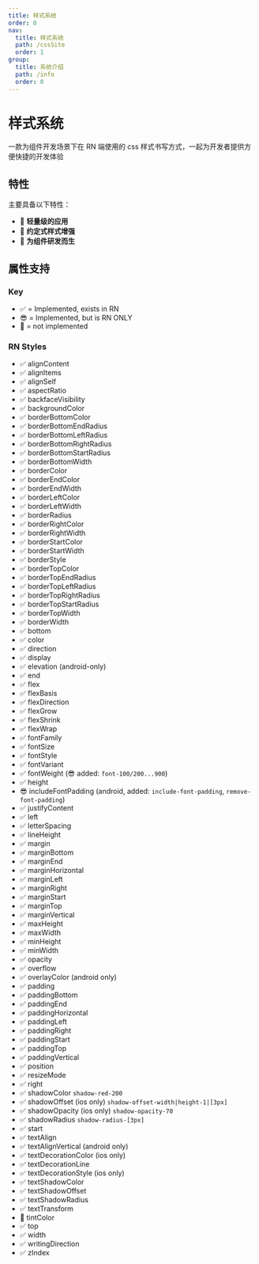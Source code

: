```yaml
---
title: 样式系统
order: 0
nav:
  title: 样式系统
  path: /cssSite
  order: 1
group:
  title: 系统介绍
  path: /info
  order: 0
---
```


# 样式系统

一款为组件开发场景下在 RN 端使用的 css 样式书写方式，一起为开发者提供方便快捷的开发体验

## 特性

主要具备以下特性：

- 🚀 **轻量级的应用**
- 🚥 **约定式样式增强**
- 💎 **为组件研发而生**

## 属性支持

### Key

- ✅ = Implemented, exists in RN
- 😎 = Implemented, but is RN ONLY
- 🚨 = not implemented

### RN Styles

- ✅ alignContent
- ✅ alignItems
- ✅ alignSelf
- ✅ aspectRatio
- ✅ backfaceVisibility
- ✅ backgroundColor
- ✅ borderBottomColor
- ✅ borderBottomEndRadius
- ✅ borderBottomLeftRadius
- ✅ borderBottomRightRadius
- ✅ borderBottomStartRadius
- ✅ borderBottomWidth
- ✅ borderColor
- ✅ borderEndColor
- ✅ borderEndWidth
- ✅ borderLeftColor
- ✅ borderLeftWidth
- ✅ borderRadius
- ✅ borderRightColor
- ✅ borderRightWidth
- ✅ borderStartColor
- ✅ borderStartWidth
- ✅ borderStyle
- ✅ borderTopColor
- ✅ borderTopEndRadius
- ✅ borderTopLeftRadius
- ✅ borderTopRightRadius
- ✅ borderTopStartRadius
- ✅ borderTopWidth
- ✅ borderWidth
- ✅ bottom
- ✅ color
- ✅ direction
- ✅ display
- ✅ elevation (android-only)
- ✅ end
- ✅ flex
- ✅ flexBasis
- ✅ flexDirection
- ✅ flexGrow
- ✅ flexShrink
- ✅ flexWrap
- ✅ fontFamily
- ✅ fontSize
- ✅ fontStyle
- ✅ fontVariant
- ✅ fontWeight (😎 added: `font-100/200...900`)
- ✅ height
- 😎 includeFontPadding (android, added: `include-font-padding`, `remove-font-padding`)
- ✅ justifyContent
- ✅ left
- ✅ letterSpacing
- ✅ lineHeight
- ✅ margin
- ✅ marginBottom
- ✅ marginEnd
- ✅ marginHorizontal
- ✅ marginLeft
- ✅ marginRight
- ✅ marginStart
- ✅ marginTop
- ✅ marginVertical
- ✅ maxHeight
- ✅ maxWidth
- ✅ minHeight
- ✅ minWidth
- ✅ opacity
- ✅ overflow
- ✅ overlayColor (android only)
- ✅ padding
- ✅ paddingBottom
- ✅ paddingEnd
- ✅ paddingHorizontal
- ✅ paddingLeft
- ✅ paddingRight
- ✅ paddingStart
- ✅ paddingTop
- ✅ paddingVertical
- ✅ position
- ✅ resizeMode
- ✅ right
- ✅ shadowColor `shadow-red-200`
- ✅ shadowOffset (ios only) `shadow-offset-width|height-1|[3px]`
- ✅ shadowOpacity (ios only) `shadow-opacity-70`
- ✅ shadowRadius `shadow-radius-[3px]`
- ✅ start
- ✅ textAlign
- ✅ textAlignVertical (android only)
- ✅ textDecorationColor (ios only)
- ✅ textDecorationLine
- ✅ textDecorationStyle (ios only)
- ✅ textShadowColor
- ✅ textShadowOffset
- ✅ textShadowRadius
- ✅ textTransform
- 🚨 tintColor
- ✅ top
- ✅ width
- ✅ writingDirection
- ✅ zIndex
